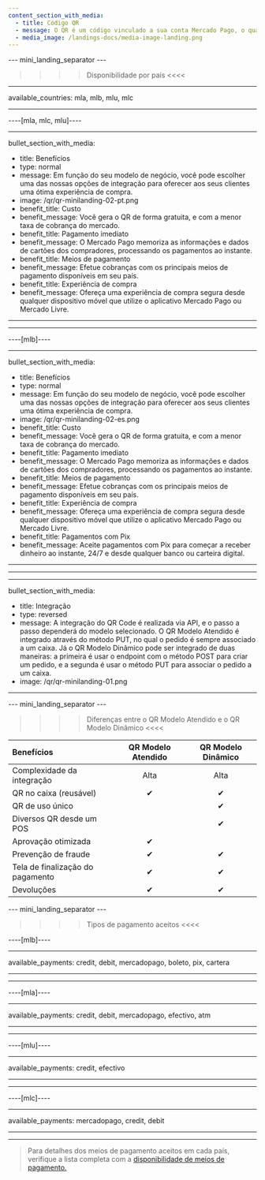 ```yaml
---
content_section_with_media:
  - title: Código QR
  - message: O QR é um código vinculado a sua conta Mercado Pago, o qual possibilita que você receba pagamentos de forma simples, rápida e segura. Para receber pagamentos com QR no seu negócio, você pode imprimir e exibir o código em um lugar visível ou se preferir, mostrá-lo em um dispositivo móvel e cobrar pelo aplicativo do Mercado Pago.
  - media_image: /landings-docs/media-image-landing.png
---
```


--- mini_landing_separator ---

>>>> Disponibilidade por país <<<<
---
available_countries: mla, mlb, mlu, mlc

---

----[mla, mlc, mlu]----

---
bullet_section_with_media: 
 - title: Benefícios
 - type: normal
 - message: Em função do seu modelo de negócio, você pode escolher uma das nossas opções de integração para oferecer aos seus clientes uma ótima experiência de compra.
 - image: /qr/qr-minilanding-02-pt.png
 - benefit_title: Custo
 - benefit_message: Você gera o QR de forma gratuita, e com a menor taxa de cobrança do mercado.
 - benefit_title: Pagamento imediato
 - benefit_message: O Mercado Pago memoriza as informações e dados de cartões dos compradores, processando os pagamentos ao instante.
 - benefit_title: Meios de pagamento
 - benefit_message: Efetue cobranças com os principais meios de pagamento disponíveis em seu país.
 - benefit_title: Experiência de compra
 - benefit_message: Ofereça uma experiência de compra segura desde qualquer dispositivo móvel que utilize o aplicativo Mercado Pago ou Mercado Livre.
---

------------
----[mlb]----

---
bullet_section_with_media: 
 - title: Benefícios
 - type: normal
 - message: Em função do seu modelo de negócio, você pode escolher uma das nossas opções de integração para oferecer aos seus clientes uma ótima experiência de compra.
 - image: /qr/qr-minilanding-02-es.png
 - benefit_title: Custo
 - benefit_message: Você gera o QR de forma gratuita, e com a menor taxa de cobrança do mercado.
 - benefit_title: Pagamento imediato
 - benefit_message: O Mercado Pago memoriza as informações e dados de cartões dos compradores, processando os pagamentos ao instante.
 - benefit_title: Meios de pagamento
 - benefit_message: Efetue cobranças com os principais meios de pagamento disponíveis em seu país.
 - benefit_title: Experiência de compra
 - benefit_message: Ofereça uma experiência de compra segura desde qualquer dispositivo móvel que utilize o aplicativo Mercado Pago ou Mercado Livre.
 - benefit_title: Pagamentos com Pix
 - benefit_message: Aceite pagamentos com Pix para começar a receber dinheiro ao instante, 24/7 e desde qualquer banco ou carteira digital.
---
------------

---
bullet_section_with_media:
  - title: Integração
  - type: reversed
  - message: A integração do QR Code é realizada via API, e o passo a passo dependerá do modelo selecionado. O QR Modelo Atendido é integrado através do método PUT, no qual o pedido é sempre associado a um caixa. Já o QR Modelo Dinâmico pode ser integrado de duas maneiras: a primeira é usar o endpoint com o método POST para criar um pedido, e a segunda é usar o método PUT para associar o pedido a um caixa.
  - image: /qr/qr-minilanding-01.png
---

--- mini_landing_separator ---

>>>> Diferenças entre o QR Modelo Atendido e o QR Modelo Dinâmico <<<<

| Benefícios | QR Modelo Atendido | QR Modelo Dinâmico |
| :--- | :---: | :---: |
| Complexidade da integração | Alta | Alta |
| QR no caixa (reusável) | ✔ | ✔ | 
| QR de uso único | | ✔ | 
| Diversos QR desde um POS| | ✔ |
| Aprovação otimizada| ✔ |   |
| Prevenção de fraude | ✔ | ✔ |
| Tela de finalização do pagamento| ✔ | ✔  |
| Devoluções| ✔ | ✔ |

--- mini_landing_separator ---

>>>> Tipos de pagamento aceitos <<<<

----[mlb]----

---
available_payments: credit, debit, mercadopago, boleto, pix, cartera

---
------------
----[mla]---- 

---
available_payments: credit, debit, mercadopago, efectivo, atm

----
------------
----[mlu]---- 

---
available_payments: credit, efectivo

----
------------
----[mlc]---- 

---
available_payments: mercadopago, credit, debit

----
------------

> Para detalhes dos meios de pagamento aceitos em cada país, verifique a lista completa com a [disponibilidade de meios de pagamento.](/developers/pt/docs/sales-processing/payment-methods) 